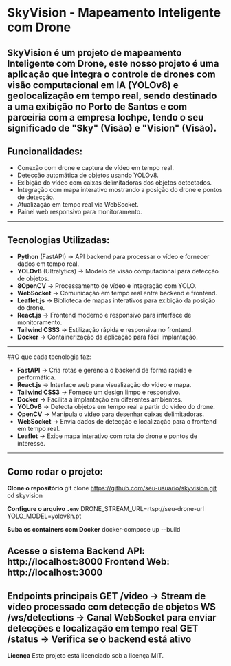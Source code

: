 # SkyVision - Mapeamento Inteligente com Drone

SkyVision é um projeto de mapeamento Inteligente com Drone, este nosso projeto é uma aplicação que integra o controle de drones com visão computacional em IA (YOLOv8) e geolocalização em tempo real, sendo destinado a uma exibição no Porto de Santos e com parceiria com a empresa Iochpe, tendo o seu significado de "Sky" (Visão) e "Vision" (Visão).
---
## Funcionalidades:
- Conexão com drone e captura de vídeo em tempo real.
- Detecção automática de objetos usando YOLOv8.
- Exibição do vídeo com caixas delimitadoras dos objetos detectados.
- Integração com mapa interativo mostrando a posição do drone e pontos de detecção.
- Atualização em tempo real via WebSocket.
- Painel web responsivo para monitoramento.
---
## Tecnologias Utilizadas:
- **Python** (FastAPI) → API backend para processar o vídeo e fornecer dados em tempo real.
- **YOLOv8** (Ultralytics) → Modelo de visão computacional para detecção de objetos.
- **8OpenCV** → Processamento de vídeo e integração com YOLO.
- **WebSocket** → Comunicação em tempo real entre backend e frontend.
- **Leaflet.js** → Biblioteca de mapas interativos para exibição da posição do drone.
- **React.js** → Frontend moderno e responsivo para interface de monitoramento.
- **Tailwind CSS3** → Estilização rápida e responsiva no frontend.
- **Docker** → Containerização da aplicação para fácil implantação.
---
##O que cada tecnologia faz:
- **FastAPI** → Cria rotas e gerencia o backend de forma rápida e performática.
- **React.js** → Interface web para visualização do vídeo e mapa.
- **Tailwind CSS3** → Fornece um design limpo e responsivo.
- **Docker** → Facilita a implantação em diferentes ambientes.
- **YOLOv8** → Detecta objetos em tempo real a partir do vídeo do drone.
- **OpenCV** → Manipula o vídeo para desenhar caixas delimitadoras.
- **WebSocket** → Envia dados de detecção e localização para o frontend em tempo real.
- **Leaflet** → Exibe mapa interativo com rota do drone e pontos de interesse.
---
## Como rodar o projeto:

**Clone o repositório**
git clone https://github.com/seu-usuario/skyvision.git
cd skyvision

**Configure o arquivo `.env`**
DRONE_STREAM_URL=rtsp://seu-drone-url
YOLO_MODEL=yolov8n.pt

**Suba os containers com Docker**
docker-compose up --build

**Acesse o sistema**
Backend API: http://localhost:8000
Frontend Web: http://localhost:3000
---
**Endpoints principais**
GET /video → Stream de vídeo processado com detecção de objetos
WS /ws/detections → Canal WebSocket para enviar detecções e localização em tempo real
GET /status → Verifica se o backend está ativo
---
**Licença**
Este projeto está licenciado sob a licença MIT.
